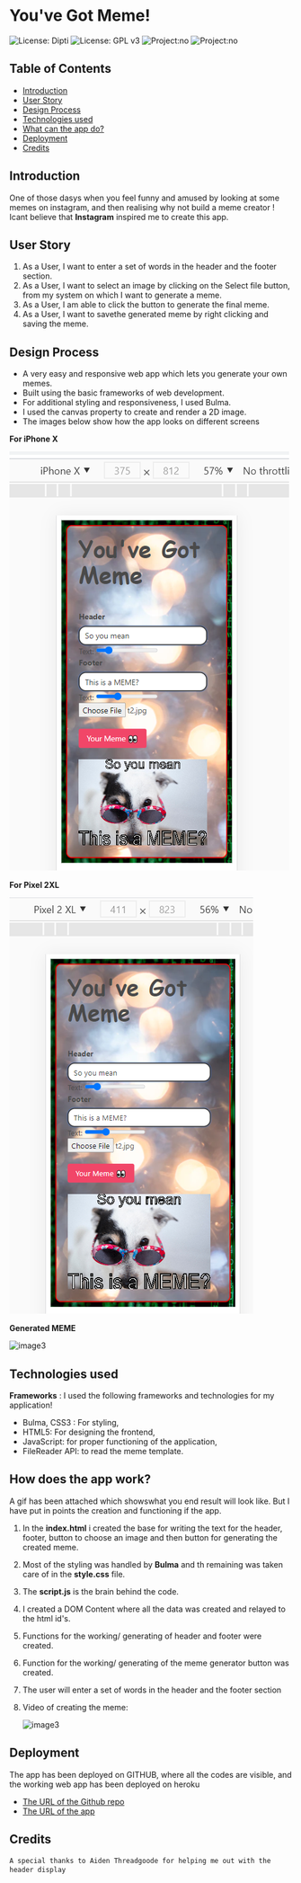 # You've Got Meme!
![License: Dipti](https://img.shields.io/badge/Coder-Dipti'sCode-pink.svg)
![License: GPL v3](https://img.shields.io/badge/License-GNU-red.svg)
![Project:no](https://img.shields.io/badge/Mood-Funny-green.svg)
![Project:no](https://img.shields.io/badge/Styling-Bulma-purple.svg)


## Table of Contents
* [Introduction](#introduction)
* [User Story](#user)
* [Design Process](#design)
* [Technologies used](#api)
* [What can the app do?](#details)
* [Deployment](#installations)
* [Credits](#credits)
 
 ## Introduction 
One of those dasys when you feel funny and amused by looking at some memes on instagram, and then realising why not build a meme creator ! Icant believe that __Instagram__ inspired me to create this app.

 ## User Story
  1. As a User, I want to enter a set of words in the header and the footer section.
  2. As a User, I want to select an image by clicking on the Select file button, from my system on which I want to generate a meme.
  3. As a User, I am able to click the button to generate the final meme.
  4. As a User, I want to savethe generated meme by right clicking and saving the meme.

## Design Process
   * A very easy and responsive web app which lets you generate your own memes. 
   * Built using the basic frameworks of web development.
   * For additional styling and responsiveness, I used Bulma.
   * I used the canvas property to create and render a 2D image.
   * The images below show how the app looks on different screens

   __For iPhone X__
    
  ![image3](assets/iphone.png)
  
  __For Pixel 2XL__
  
 ![image3](assets/pixel.png)
 
 
  __Generated MEME__
  
 ![image3](assets/ques.png)
 

 ##  Technologies used

  __Frameworks__ : I used the following frameworks and technologies for my application!
   * Bulma, CSS3 : For styling,
   * HTML5: For designing the frontend,
   *  JavaScript: for proper functioning of the application,
   *  FileReader API: to read the meme template.

   
 
 ## How does the app work?
 A gif has been attached which showswhat you end result will look like. But I have put in points the creation and functioning if the app.
 
  1. In the __index.html__ i created the base for writing the text for the header, footer, button to choose an image and then button for generating the created meme.
  2. Most of the styling was handled by __Bulma__ and th remaining was taken care of in the __style.css__ file.
  3. The __script.js__ is the brain behind the code.
  4. I created a DOM Content where all the data was created and relayed to the html id's.
  5. Functions for the working/ generating of header and footer were created.
  6.  Function for the working/ generating of the meme generator button was created.
  7. The user will enter a set of words in the header and the footer section
  8. Video of creating the meme:
  
     ![image3](assets/meme.gif)

 
 ## Deployment
  The app has been deployed on GITHUB, where all the codes are visible, and the working web app has been deployed on heroku
   * [The URL of the Github repo](https://github.com/Dipti2021/YouHaveGotMeme)
   *  [The URL of the app](https://dipti2021.github.io/YouHaveGotMeme/)



  ## Credits
    A special thanks to Aiden Threadgoode for helping me out with the header display

